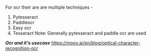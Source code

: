 For ocr their are are multiple techniques - <br />
 1. Pytesseract <br />
 2. Paddleocr   <br />
 3. Easy ocr    <br />
 4. Tesseract
Note: Generally pytesseract and paddle ocr are used <br />


***Ocr and it's usecase***
https://moov.ai/en/blog/optical-character-recognition-ocr <br />

